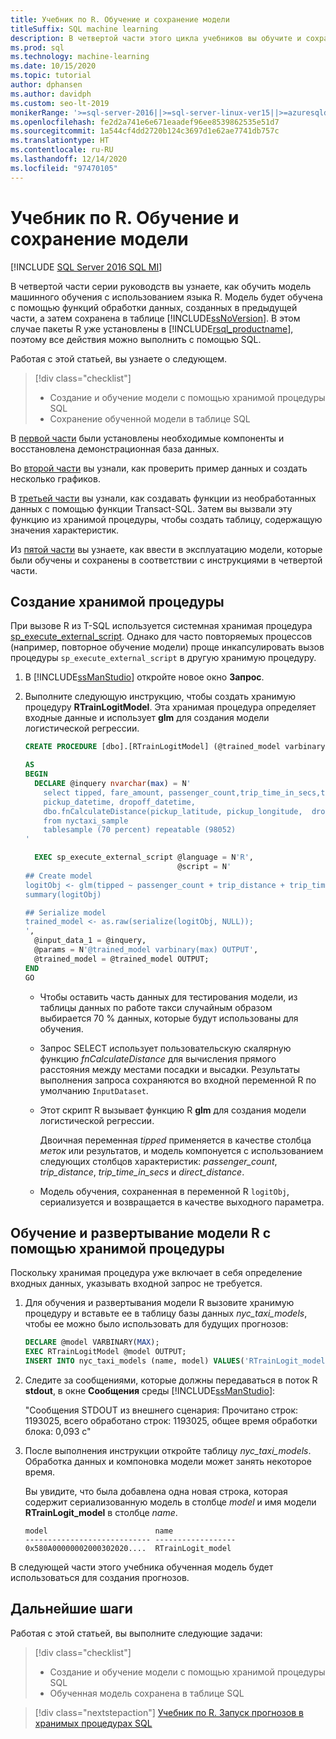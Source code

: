 ```yaml
---
title: Учебник по R. Обучение и сохранение модели
titleSuffix: SQL machine learning
description: В четвертой части этого цикла учебников вы обучите и сохраните модель, используя R и Transact-SQL на SQL Server с помощью машинного обучения SQL.
ms.prod: sql
ms.technology: machine-learning
ms.date: 10/15/2020
ms.topic: tutorial
author: dphansen
ms.author: davidph
ms.custom: seo-lt-2019
monikerRange: '>=sql-server-2016||>=sql-server-linux-ver15||>=azuresqldb-mi-current'
ms.openlocfilehash: fe2d2a741e6e671eaadef96ee8539862535e51d7
ms.sourcegitcommit: 1a544cf4dd2720b124c3697d1e62ae7741db757c
ms.translationtype: HT
ms.contentlocale: ru-RU
ms.lasthandoff: 12/14/2020
ms.locfileid: "97470105"
---
```

# <a name="r-tutorial-train-and-save-model"></a>Учебник по R. Обучение и сохранение модели
[!INCLUDE [SQL Server 2016 SQL MI](../../includes/applies-to-version/sqlserver2016-asdbmi.md)]

В четвертой части серии руководств вы узнаете, как обучить модель машинного обучения с использованием языка R. Модель будет обучена с помощью функций обработки данных, созданных в предыдущей части, а затем сохранена в таблице [!INCLUDE[ssNoVersion](../../includes/ssnoversion-md.md)]. В этом случае пакеты R уже установлены в [!INCLUDE[rsql_productname](../../includes/rsql-productname-md.md)], поэтому все действия можно выполнить с помощью SQL.

Работая с этой статьей, вы узнаете о следующем.

> [!div class="checklist"]
> + Создание и обучение модели с помощью хранимой процедуры SQL
> + Сохранение обученной модели в таблице SQL

В [первой части](r-taxi-classification-introduction.md) были установлены необходимые компоненты и восстановлена демонстрационная база данных.

Во [второй части](r-taxi-classification-explore-data.md) вы узнали, как проверить пример данных и создать несколько графиков.

В [третьей части](r-taxi-classification-create-features.md) вы узнали, как создавать функции из необработанных данных с помощью функции Transact-SQL. Затем вы вызвали эту функцию из хранимой процедуры, чтобы создать таблицу, содержащую значения характеристик.

Из [пятой части](r-taxi-classification-deploy-model.md) вы узнаете, как ввести в эксплуатацию модели, которые были обучены и сохранены в соответствии с инструкциями в четвертой части.

## <a name="create-the-stored-procedure"></a>Создание хранимой процедуры

При вызове R из T-SQL используется системная хранимая процедура [sp_execute_external_script](../../relational-databases/system-stored-procedures/sp-execute-external-script-transact-sql.md). Однако для часто повторяемых процессов (например, повторное обучение модели) проще инкапсулировать вызов процедуры `sp_execute_external_script` в другую хранимую процедуру.

1. В [!INCLUDE[ssManStudio](../../includes/ssmanstudio-md.md)] откройте новое окно **Запрос**.

2. Выполните следующую инструкцию, чтобы создать хранимую процедуру **RTrainLogitModel**. Эта хранимая процедура определяет входные данные и использует **glm** для создания модели логистической регрессии.

   ```sql
   CREATE PROCEDURE [dbo].[RTrainLogitModel] (@trained_model varbinary(max) OUTPUT)
   
   AS
   BEGIN
     DECLARE @inquery nvarchar(max) = N'
       select tipped, fare_amount, passenger_count,trip_time_in_secs,trip_distance,
       pickup_datetime, dropoff_datetime,
       dbo.fnCalculateDistance(pickup_latitude, pickup_longitude,  dropoff_latitude, dropoff_longitude) as direct_distance
       from nyctaxi_sample
       tablesample (70 percent) repeatable (98052)
   '
   
     EXEC sp_execute_external_script @language = N'R',
                                     @script = N'
   ## Create model
   logitObj <- glm(tipped ~ passenger_count + trip_distance + trip_time_in_secs + direct_distance, data = InputDataSet, family = binomial)
   summary(logitObj)
   
   ## Serialize model 
   trained_model <- as.raw(serialize(logitObj, NULL));
   ',
     @input_data_1 = @inquery,
     @params = N'@trained_model varbinary(max) OUTPUT',
     @trained_model = @trained_model OUTPUT; 
   END
   GO
   ```

   + Чтобы оставить часть данных для тестирования модели, из таблицы данных по работе такси случайным образом выбирается 70 % данных, которые будут использованы для обучения.

   + Запрос SELECT использует пользовательскую скалярную функцию *fnCalculateDistance* для вычисления прямого расстояния между местами посадки и высадки. Результаты выполнения запроса сохраняются во входной переменной R по умолчанию `InputDataset`.
  
   + Этот скрипт R вызывает функцию R **glm** для создания модели логистической регрессии.
  
     Двоичная переменная _tipped_ применяется в качестве столбца *меток* или результатов, и модель компонуется с использованием следующих столбцов характеристик:  _passenger_count_, _trip_distance_, _trip_time_in_secs_ и _direct_distance_.
  
   + Модель обучения, сохраненная в переменной R `logitObj`, сериализуется и возвращается в качестве выходного параметра.

## <a name="train-and-deploy-the-r-model-using-the-stored-procedure"></a>Обучение и развертывание модели R с помощью хранимой процедуры

Поскольку хранимая процедура уже включает в себя определение входных данных, указывать входной запрос не требуется.

1. Для обучения и развертывания модели R вызовите хранимую процедуру и вставьте ее в таблицу базы данных _nyc_taxi_models_, чтобы ее можно было использовать для будущих прогнозов:

   ```sql
   DECLARE @model VARBINARY(MAX);
   EXEC RTrainLogitModel @model OUTPUT;
   INSERT INTO nyc_taxi_models (name, model) VALUES('RTrainLogit_model', @model);
   ```

2. Следите за сообщениями, которые должны передаваться в поток R **stdout**, в окне **Сообщения** среды [!INCLUDE[ssManStudio](../../includes/ssmanstudio-md.md)]: 

   "Сообщения STDOUT из внешнего сценария: Прочитано строк: 1193025, всего обработано строк: 1193025, общее время обработки блока: 0,093 с"

3. После выполнения инструкции откройте таблицу *nyc_taxi_models*. Обработка данных и компоновка модели может занять некоторое время.

   Вы увидите, что была добавлена одна новая строка, которая содержит сериализованную модель в столбце _model_ и имя модели **RTrainLogit_model** в столбце _name_.

   ```text
   model                        name
   ---------------------------- ------------------
   0x580A00000002000302020....  RTrainLogit_model
   ```

В следующей части этого учебника обученная модель будет использоваться для создания прогнозов.

## <a name="next-steps"></a>Дальнейшие шаги

Работая с этой статьей, вы выполните следующие задачи:

> [!div class="checklist"]
> + Создание и обучение модели с помощью хранимой процедуры SQL
> + Обученная модель сохранена в таблице SQL

> [!div class="nextstepaction"]
> [Учебник по R. Запуск прогнозов в хранимых процедурах SQL](r-taxi-classification-deploy-model.md)
